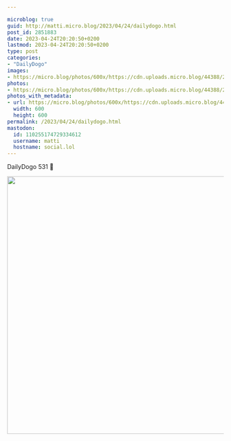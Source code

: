 ```yaml
---

microblog: true
guid: http://matti.micro.blog/2023/04/24/dailydogo.html
post_id: 2851883
date: 2023-04-24T20:20:50+0200
lastmod: 2023-04-24T20:20:50+0200
type: post
categories:
- "DailyDogo"
images:
- https://micro.blog/photos/600x/https://cdn.uploads.micro.blog/44388/2023/005d5c27d2.jpg
photos:
- https://micro.blog/photos/600x/https://cdn.uploads.micro.blog/44388/2023/005d5c27d2.jpg
photos_with_metadata:
- url: https://micro.blog/photos/600x/https://cdn.uploads.micro.blog/44388/2023/005d5c27d2.jpg
  width: 600
  height: 600
permalink: /2023/04/24/dailydogo.html
mastodon:
  id: 110255174729334612
  username: matti
  hostname: social.lol
---
```

DailyDogo 531 🐶

<img src="/media/uploads/2023/005d5c27d2.jpg" width="600" height="600" alt="" />
